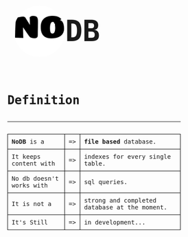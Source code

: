 <html lang="en">
<head>
    <meta charset="UTF-8">
    <meta http-equiv="X-UA-Compatible" content="IE=edge">
    <meta name="viewport" content="width=device-width, initial-scale=1.0">
    <title>NoDB</title>
    <link id="faviconTag" rel="shortcut icon" href="favicon.ico" type="image/x-icon">
    <!-- import google fonts -->
    <link rel="preconnect" href="https://fonts.googleapis.com">
    <link rel="preconnect" href="https://fonts.gstatic.com" crossorigin>
    <link href="https://fonts.googleapis.com/css2?family=Fira+Code:wght@600&display=swap" rel="stylesheet">
    <!-- import google fonts -->
    <link rel="stylesheet" href="./reset.css">
    <style>
        html,body{
            font-family: 'Fira Code', monospace;
            display: flex;
            align-items: center;
            justify-content: center;
            box-sizing: border-box;
        }
        hr{
            display: flex;
            width: 100%;
        }
        .title{
            display: flex;
            align-items: center;
        }
        .logo{
            width: 120px;height: 120px;
            border-radius: 50%;
            margin-left: 15px;
        }
        .container{
            display: flex;
            flex-direction: column;
        }
        td{
            border: 1px solid #000;
            padding: 9px;
        }
    </style>

</head>
<body>
    <div class="container">
        <h1 style="user-select:none;display:flex;align-items:center;font-size:4.8em"><img class="logo" src="./img/NoDB-Light.png" alt="NoDB Logo">DB</h1>
        <h1 class="title">Definition</h1>
        <hr/>
        <table>
            <tr>
                <td>
                    <b>NoDB</b> is a
                </td>
                <td> => </td>
                <td>
                    <b>file based</b> database.
                </td>
            </tr>
            <tr>
                <td>
                    It keeps content with 
                </td>
                <td> => </td>
                <td>
                    indexes for every single table.
                </td>
            </tr>
            <tr>
                <td>
                    No db doesn't works with
                </td>
                <td> 
                    => 
                </td>
                <td>
                    sql queries.
                </td>
            </tr>
            <tr>
                <td>
                    It is not a
                </td>
                <td> 
                    => 
                </td>
                <td>
                    strong and completed database at the moment.
                </td>
            </tr>
            <tr>
                <td>
                    It's Still
                </td>
                <td> 
                    => 
                </td>
                <td>
                    in development...
                </td>
            </tr>
        </table>
        <script src="./index.js"></script>
    </div>
</body>
</html>